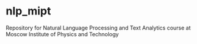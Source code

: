 # nlp_mipt
Repository for Natural Language Processing and Text Analytics course at Moscow Institute of Physics and Technology
